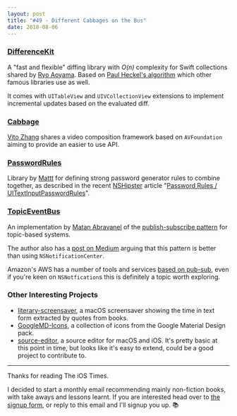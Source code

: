 ```yaml
---
layout: post
title: "#49 - Different Cabbages on the Bus"
date: 2018-08-06
---
```


### [DifferenceKit](https://github.com/ra1028/DifferenceKit)

A "fast and flexible" diffing library with _O(n)_ complexity for Swift collections shared by [Ryo Aoyama](https://twitter.com/ra1028fe5). Based on [Paul Heckel's algorithm](https://dl.acm.org/citation.cfm?id=359467) which other famous libraries use as well.

It comes with `UITableView` and `UIVCollectionView` extensions to implement incremental updates based on the evaluated diff.

### [Cabbage](https://github.com/VideoFlint/Cabbage)

[Vito Zhang](https://twitter.com/NoairZhangwei) shares a video composition framework based on `AVFoundation` aiming to provide an easier to use API.

### [PasswordRules](https://github.com/NSHipster/PasswordRules)

Library by [Mattt](https://twitter.com/mattt) for defining strong password generator rules to combine together, as described in the recent [NSHipster](https://nshipster.com) article "[Password Rules / UITextInputPasswordRules](https://nshipster.com/uitextinputpasswordrules/)".

### [TopicEventBus](https://github.com/mcmatan/TopicEventBus)

An implementation by [Matan Abravanel](http://www.matanabrava.com/) of the [publish-subscribe pattern](https://en.wikipedia.org/wiki/Publish%E2%80%93subscribe_pattern) for topic-based systems.

The author also has a [post on Medium](https://medium.com/swift2go/why-you-should-stop-using-notificationcenter-and-start-using-topiceventbus-c4c7ab312643) arguing that this pattern is better than using `NSNotificationCenter`.

Amazon's AWS has a number of tools and services [based on pub-sub](https://aws.amazon.com/pub-sub-messaging/), even if you're keen on `NSNotfication`s this is definitely a topic worth exploring.

### Other Interesting Projects

- [literary-screensaver](https://github.com/disposedtrolley/literary-screensaver), a macOS screensaver showing the time in text form extracted by quotes from books.
- [GoogleMD-Icons](https://github.com/adamgolczak/GoogleMD-Icons), a collection of icons from the Google Material Design pack.
- [source-editor](https://github.com/louisdh/source-editor), a source editor for macOS and iOS. It's pretty basic at this point in time, but looks like it's easy to extend, could be a good project to contribute to.

---

Thanks for reading The iOS Times.

I decided to start a monthly email recommending mainly non-fiction books, with take aways and lessons learnt. If you are interested head over to [the signup form](http://eepurl.com/dDfszn), or reply to this email and I'll signup you up. 📚